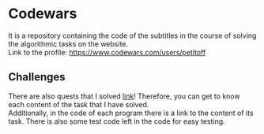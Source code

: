 # Codewars
It is a repository containing the code of the subtitles in the course of solving the algorithmic tasks on the website.
<br/>Link to the profile: https://www.codewars.com/users/petitoff

## Challenges
There are also quests that I solved [link](https://www.codewars.com/users/petitoff/completed)! Therefore, you can get to know each content of the task that I have solved.
<br/>Additionally, in the code of each program there is a link to the content of its task. There is also some test code left in the code for easy testing.
